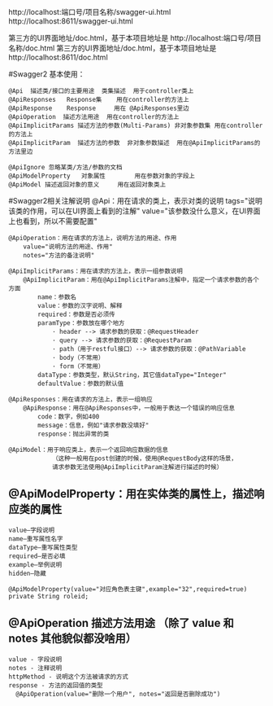 

http://localhost:端口号/项目名称/swagger-ui.html 
http://localhost:8611/swagger-ui.html 


第三方的UI界面地址/doc.html，基于本项目地址是 http://localhost:端口号/项目名称/doc.html
第三方的UI界面地址/doc.html，基于本项目地址是 http://localhost:8611/doc.html


#Swagger2 基本使用：

    @Api  描述类/接口的主要用途  类集描述  用于controller类上
    @ApiResponses	Response集	 用在controller的方法上
    @ApiResponse    Response	 用在 @ApiResponses里边
    @ApiOperation  描述方法用途  用在controller的方法上
    @ApiImplicitParams 描述方法的参数(Multi-Params) 非对象参数集 用在controller的方法上
    @ApiImplicitParam  描述方法的参数  非对象参数描述  用在@ApiImplicitParams的方法里边
    
    @ApiIgnore 忽略某类/方法/参数的文档
    @ApiModelProperty   对象属性		用在参数对象的字段上
    @ApiModel 描述返回对象的意义		用在返回对象类上


    
#Swagger2相关注解说明
    @Api：用在请求的类上，表示对类的说明
        tags="说明该类的作用，可以在UI界面上看到的注解"
        value="该参数没什么意义，在UI界面上也看到，所以不需要配置"
    
    @ApiOperation：用在请求的方法上，说明方法的用途、作用
        value="说明方法的用途、作用"
        notes="方法的备注说明"
    
    @ApiImplicitParams：用在请求的方法上，表示一组参数说明
        @ApiImplicitParam：用在@ApiImplicitParams注解中，指定一个请求参数的各个方面
            name：参数名
            value：参数的汉字说明、解释
            required：参数是否必须传
            paramType：参数放在哪个地方
                · header --> 请求参数的获取：@RequestHeader
                · query --> 请求参数的获取：@RequestParam
                · path（用于restful接口）--> 请求参数的获取：@PathVariable
                · body（不常用）
                · form（不常用）    
            dataType：参数类型，默认String，其它值dataType="Integer"       
            defaultValue：参数的默认值
    
    @ApiResponses：用在请求的方法上，表示一组响应
        @ApiResponse：用在@ApiResponses中，一般用于表达一个错误的响应信息
            code：数字，例如400
            message：信息，例如"请求参数没填好"
            response：抛出异常的类
    
    @ApiModel：用于响应类上，表示一个返回响应数据的信息
                （这种一般用在post创建的时候，使用@RequestBody这样的场景，
                请求参数无法使用@ApiImplicitParam注解进行描述的时候）
                
## @ApiModelProperty：用在实体类的属性上，描述响应类的属性  
    value–字段说明 
    name–重写属性名字 
    dataType–重写属性类型 
    required–是否必填 
    example–举例说明 
    hidden–隐藏
    
    @ApiModelProperty(value="对应角色表主键",example="32",required=true)
    private String roleid;
    
## @ApiOperation  描述方法用途  （除了 value 和 notes 其他貌似都没啥用）
    value - 字段说明
    notes - 注释说明
    httpMethod - 说明这个方法被请求的方式
    response - 方法的返回值的类型
      @ApiOperation(value="删除一个用户", notes="返回是否删除成功")
      
      